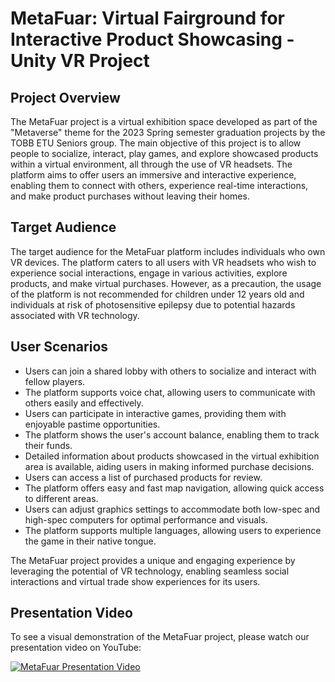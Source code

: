 # MetaFuar: Virtual Fairground for Interactive Product Showcasing - Unity VR Project

## Project Overview

The MetaFuar project is a virtual exhibition space developed as part of the "Metaverse" theme for the 2023 Spring semester graduation projects by the TOBB ETU Seniors group. The main objective of this project is to allow people to socialize, interact, play games, and explore showcased products within a virtual environment, all through the use of VR headsets. The platform aims to offer users an immersive and interactive experience, enabling them to connect with others, experience real-time interactions, and make product purchases without leaving their homes.

## Target Audience

The target audience for the MetaFuar platform includes individuals who own VR devices. The platform caters to all users with VR headsets who wish to experience social interactions, engage in various activities, explore products, and make virtual purchases. However, as a precaution, the usage of the platform is not recommended for children under 12 years old and individuals at risk of photosensitive epilepsy due to potential hazards associated with VR technology.

## User Scenarios

- Users can join a shared lobby with others to socialize and interact with fellow players.
- The platform supports voice chat, allowing users to communicate with others easily and effectively.
- Users can participate in interactive games, providing them with enjoyable pastime opportunities.
- The platform shows the user's account balance, enabling them to track their funds.
- Detailed information about products showcased in the virtual exhibition area is available, aiding users in making informed purchase decisions.
- Users can access a list of purchased products for review.
- The platform offers easy and fast map navigation, allowing quick access to different areas.
- Users can adjust graphics settings to accommodate both low-spec and high-spec computers for optimal performance and visuals.
- The platform supports multiple languages, allowing users to experience the game in their native tongue.

The MetaFuar project provides a unique and engaging experience by leveraging the potential of VR technology, enabling seamless social interactions and virtual trade show experiences for its users.

## Presentation Video

To see a visual demonstration of the MetaFuar project, please watch our presentation video on YouTube: 

[![MetaFuar Presentation Video](https://i.ytimg.com/vi/HPDZl7QPJkE/sddefault.jpg)](https://www.youtube.com/watch?v=HPDZl7QPJkE)
